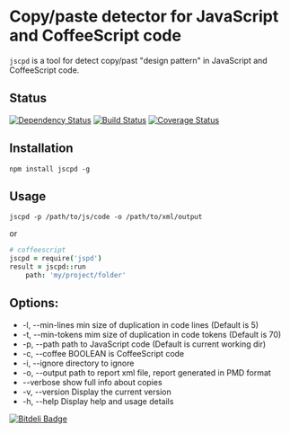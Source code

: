 Copy/paste detector for JavaScript and CoffeeScript code
========================================================

`jscpd` is a tool for detect copy/past "design pattern" in JavaScript and CoffeeScript code.

Status
------
[![Dependency Status](https://gemnasium.com/kucherenko/jscpd.png)](https://gemnasium.com/kucherenko/jscpd)
[![Build Status](https://travis-ci.org/kucherenko/jscpd.png?branch=master)](https://travis-ci.org/kucherenko/jscpd)
[![Coverage Status](https://coveralls.io/repos/kucherenko/jscpd/badge.png?branch=master)](https://coveralls.io/r/kucherenko/jscpd?branch=master)

Installation
------------

    npm install jscpd -g

Usage
-----

    jscpd -p /path/to/js/code -o /path/to/xml/output

or

```coffeescript
# coffeescript
jscpd = require('jspd')
result = jscpd::run
	path: 'my/project/folder'
```

Options:
--------
 - -l, --min-lines        min size of duplication in code lines (Default is 5)
 - -t, --min-tokens       mim size of duplication in code tokens (Default is 70)
 - -p, --path             path to JavaScript code (Default is current working dir)
 - -c, --coffee BOOLEAN   is CoffeeScript code
 - -i, --ignore           directory to ignore
 - -o, --output           path to report xml file, report generated in PMD format
 - --verbose              show full info about copies
 - -v, --version          Display the current version
 - -h, --help             Display help and usage details


[![Bitdeli Badge](https://d2weczhvl823v0.cloudfront.net/kucherenko/jscpd/trend.png)](https://bitdeli.com/free "Bitdeli Badge")

